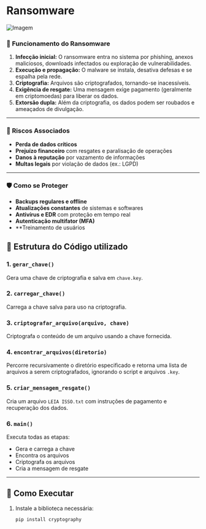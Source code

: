 # Ransomware


![Imagem](https://assets.dio.me/L5Lo3zVlkpexxdlQdkC_YhBGbW6rdOIClcpKFWpS5RE/f:webp/h:77/q:80/w:77/L2xhYl9wcm9qZWN0cy9iYWRnZXMvOTc3ZDNkNmEtYzMzYi00YjEwLWE1NTUtODM0YzdkYWE2MjkwLnBuZw)


### 🧠 Funcionamento do Ransomware

1. **Infecção inicial:** O ransomware entra no sistema por phishing, anexos maliciosos, downloads infectados ou exploração de vulnerabilidades.
2. **Execução e propagação:** O malware se instala, desativa defesas e se espalha pela rede.
3. **Criptografia:** Arquivos são criptografados, tornando-se inacessíveis.
4. **Exigência de resgate:** Uma mensagem exige pagamento (geralmente em criptomoedas) para liberar os dados.
5. **Extorsão dupla:** Além da criptografia, os dados podem ser roubados e ameaçados de divulgação.

---

### 🚨 Riscos Associados

- **Perda de dados críticos**
- **Prejuízo financeiro** com resgates e paralisação de operações
- **Danos à reputação** por vazamento de informações
- **Multas legais** por violação de dados (ex.: LGPD)

---

### 🛡️ Como se Proteger

- **Backups regulares e offline**
- **Atualizações constantes** de sistemas e softwares
- **Antivírus e EDR** com proteção em tempo real
- **Autenticação multifator (MFA)**
- **Treinamento de usuários

## 📁 Estrutura do Código utilizado

### 1. `gerar_chave()`
Gera uma chave de criptografia e salva em `chave.key`.

### 2. `carregar_chave()`
Carrega a chave salva para uso na criptografia.

### 3. `criptografar_arquivo(arquivo, chave)`
Criptografa o conteúdo de um arquivo usando a chave fornecida.

### 4. `encontrar_arquivos(diretorio)`
Percorre recursivamente o diretório especificado e retorna uma lista de arquivos a serem criptografados, ignorando o script e arquivos `.key`.

### 5. `criar_mensagem_resgate()`
Cria um arquivo `LEIA ISSO.txt` com instruções de pagamento e recuperação dos dados.

### 6. `main()`
Executa todas as etapas:
- Gera e carrega a chave
- Encontra os arquivos
- Criptografa os arquivos
- Cria a mensagem de resgate

---

## 🚀 Como Executar

1. Instale a biblioteca necessária:
   ```bash
   pip install cryptography



